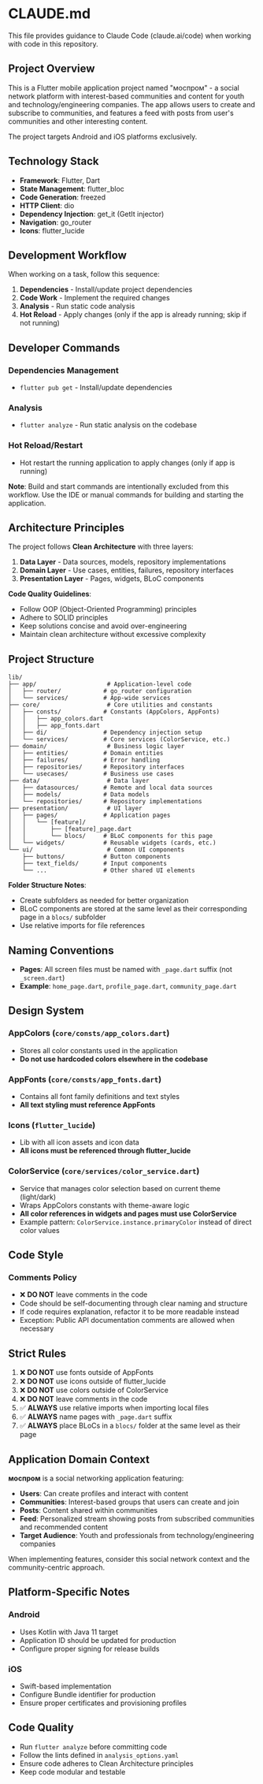 # CLAUDE.md

This file provides guidance to Claude Code (claude.ai/code) when working with code in this repository.

## Project Overview

This is a Flutter mobile application project named "моспром" - a social network platform with interest-based communities and content for youth and technology/engineering companies. The app allows users to create and subscribe to communities, and features a feed with posts from user's communities and other interesting content.

The project targets Android and iOS platforms exclusively.

## Technology Stack

- **Framework**: Flutter, Dart
- **State Management**: flutter_bloc
- **Code Generation**: freezed
- **HTTP Client**: dio
- **Dependency Injection**: get_it (GetIt injector)
- **Navigation**: go_router
- **Icons**: flutter_lucide

## Development Workflow

When working on a task, follow this sequence:

1. **Dependencies** - Install/update project dependencies
2. **Code Work** - Implement the required changes
3. **Analysis** - Run static code analysis
4. **Hot Reload** - Apply changes (only if the app is already running; skip if not running)

## Developer Commands

### Dependencies Management
- `flutter pub get` - Install/update dependencies

### Analysis
- `flutter analyze` - Run static analysis on the codebase

### Hot Reload/Restart
- Hot restart the running application to apply changes (only if app is running)

**Note**: Build and start commands are intentionally excluded from this workflow. Use the IDE or manual commands for building and starting the application.

## Architecture Principles

The project follows **Clean Architecture** with three layers:

1. **Data Layer** - Data sources, models, repository implementations
2. **Domain Layer** - Use cases, entities, failures, repository interfaces
3. **Presentation Layer** - Pages, widgets, BLoC components

**Code Quality Guidelines**:
- Follow OOP (Object-Oriented Programming) principles
- Adhere to SOLID principles
- Keep solutions concise and avoid over-engineering
- Maintain clean architecture without excessive complexity

## Project Structure
```
lib/
├── app/                    # Application-level code
│   ├── router/            # go_router configuration
│   └── services/          # App-wide services
├── core/                   # Core utilities and constants
│   ├── consts/            # Constants (AppColors, AppFonts)
│   │   ├── app_colors.dart
│   │   ├── app_fonts.dart
│   ├── di/                # Dependency injection setup
│   └── services/          # Core services (ColorService, etc.)
├── domain/                 # Business logic layer
│   ├── entities/          # Domain entities
│   ├── failures/          # Error handling
│   ├── repositories/      # Repository interfaces
│   └── usecases/          # Business use cases
├── data/                   # Data layer
│   ├── datasources/       # Remote and local data sources
│   ├── models/            # Data models
│   └── repositories/      # Repository implementations
├── presentation/           # UI layer
│   ├── pages/             # Application pages
│   │   └── [feature]/
│   │       ├── [feature]_page.dart
│   │       └── blocs/     # BLoC components for this page
│   └── widgets/           # Reusable widgets (cards, etc.)
└── ui/                     # Common UI components
    ├── buttons/           # Button components
    ├── text_fields/       # Input components
    └── ...                # Other shared UI elements
```

**Folder Structure Notes**:
- Create subfolders as needed for better organization
- BLoC components are stored at the same level as their corresponding page in a `blocs/` subfolder
- Use relative imports for file references

## Naming Conventions

- **Pages**: All screen files must be named with `_page.dart` suffix (not `_screen.dart`)
- **Example**: `home_page.dart`, `profile_page.dart`, `community_page.dart`

## Design System

### AppColors (`core/consts/app_colors.dart`)
- Stores all color constants used in the application
- **Do not use hardcoded colors elsewhere in the codebase**

### AppFonts (`core/consts/app_fonts.dart`)
- Contains all font family definitions and text styles
- **All text styling must reference AppFonts**

### Icons (`flutter_lucide`)
- Lib with all icon assets and icon data
- **All icons must be referenced through flutter_lucide**

### ColorService (`core/services/color_service.dart`)
- Service that manages color selection based on current theme (light/dark)
- Wraps AppColors constants with theme-aware logic
- **All color references in widgets and pages must use ColorService**
- Example pattern: `ColorService.instance.primaryColor` instead of direct color values

## Code Style

### Comments Policy
- ❌ **DO NOT** leave comments in the code
- Code should be self-documenting through clear naming and structure
- If code requires explanation, refactor it to be more readable instead
- Exception: Public API documentation comments are allowed when necessary

## Strict Rules

1. ❌ **DO NOT** use fonts outside of AppFonts
2. ❌ **DO NOT** use icons outside of flutter_lucide
3. ❌ **DO NOT** use colors outside of ColorService
4. ❌ **DO NOT** leave comments in the code
5. ✅ **ALWAYS** use relative imports when importing local files
6. ✅ **ALWAYS** name pages with `_page.dart` suffix
7. ✅ **ALWAYS** place BLoCs in a `blocs/` folder at the same level as their page

## Application Domain Context

**моспром** is a social networking application featuring:

- **Users**: Can create profiles and interact with content
- **Communities**: Interest-based groups that users can create and join
- **Posts**: Content shared within communities
- **Feed**: Personalized stream showing posts from subscribed communities and recommended content
- **Target Audience**: Youth and professionals from technology/engineering companies

When implementing features, consider this social network context and the community-centric approach.

## Platform-Specific Notes

### Android
- Uses Kotlin with Java 11 target
- Application ID should be updated for production
- Configure proper signing for release builds

### iOS
- Swift-based implementation
- Configure Bundle identifier for production
- Ensure proper certificates and provisioning profiles

## Code Quality

- Run `flutter analyze` before committing code
- Follow the lints defined in `analysis_options.yaml`
- Ensure code adheres to Clean Architecture principles
- Keep code modular and testable